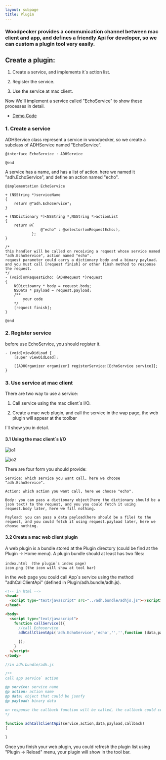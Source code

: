 ```yaml
---
layout: subpage
title: Plugin
---
```


### Woodpecker provides a communication channel between mac client and app, and defines a friendly Api for developer, so we can custom a plugin tool very easily.




## Create a plugin:

 1. Create a service, and implements it`s action list.

 2. Register the service.

 3. Use the service at mac client.



Now We`ll implement a service called "EchoService" to show these processes in detail. 


 - [Demo Code](https://github.com/github-xiaogang/woodpecker-demo)

### 1. Create a service

ADHService class represent a service in woodpecker, so we create a subclass of ADHService named "EchoService".

```
@interface EchoService : ADHService

@end

```

A service has a name, and has a list of action.
here we named it "adh.EchoService", and define an action named "echo".

```
@implementation EchoService

+ (NSString *)serviceName
{
    return @"adh.EchoService";
}

+ (NSDictionary *)<NSString *,NSString *>actionList
{
    return @{
            	@"echo" : @selector(onRequestEcho:), 
            };
}

/*
this handler will be called on receiving a request whose service named "adh.EchoService", action named "echo". 
request parameter could carry a dictionary body and a binary payload.
and you must call [request finish] or other finsh method to response the request.
*/
- (void)onRequestEcho: (ADHRequest *)request
{
    NSDictioanry * body = request.body;
    NSData * payload = request.payload;
    /**
        your code
    */
    [request finish];
}

@end
```

### 2. Register service

before use EchoService, you should register it.

```
- (void)viewDidLoad {
    [super viewDidLoad];

    [[ADHOrganizer organizer] registerService:[EchoService service]];
}
````

### 3. Use service at mac client

There are two way to use a service:

 1. Call service using the mac client`s I/O.

 2. Create a mac web plugin, and call the service in the wap page, the web plugin will appear at the toolbar

I`ll show you in detail.

#### 3.1 Using the mac client`s I/O

![io1](/assets/img/io1.png)

![io2](/assets/img/io2.png)

There are four form you should provide:

	Service: which service you want call, here we choose "adh.EchoService".
	
	Action: which action you want call, here we choose "echo".

	Body: you can pass a dictionary object(here the dictionary should be a json text) to the request, and you you could fetch it using request.body later, here we fill nothing.

	Payload: you can pass a data payload(here should be a file) to the request, and you could fetch it using request.payload later, here we choose nothing.


#### 3.2 Create a mac web client plugin

A web plugin is a bundle stored at the Plugin directory (could be find at the Plugin -> Home menu). 
A plugin bundle should at least has two files:

	index.html （the plugin`s index page)
	icon.png (the icon will show at tool bar)

in the web page you could call App`s service using the method "adhCallClientApi" (defined in Plugin/adh.bundle/adh.js).

``` html
<!-- in html -->
<head>
  <script type="text/javascript" src="../adh.bundle/adhjs.js"></script>
</head>

<body>
  <script type="text/javascript">
    function callService(){
      //call Echoservice
      adhCallClientApi('adh.EchoService','echo','','',function (data,payload){
			
      });
    }
  </script>
</body>
```


``` javascript
//in adh.bundle/adh.js

/**
call app service` action

@p service: service name
@p action: action name
@p data: object that could be jsonfy
@p payload: binary data

on response the callback function will be called, the callback could contains a object and a payload depends on your service implentation
*/

function adhCallClientApi(service,action,data,payload,callback)
{
	
}

```
Once you finish your web plugin, you could refresh the plugin list using "Plugin -> Reload" menu, your plugin will show in the tool bar.


















